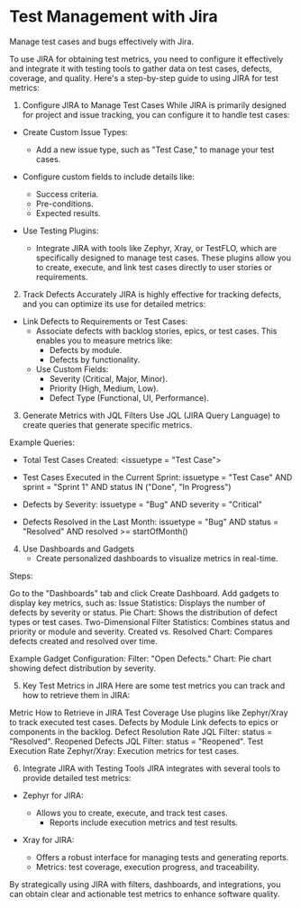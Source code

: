 # Test Management with Jira
Manage test cases and bugs effectively with Jira.

To use JIRA for obtaining test metrics, you need to configure it effectively and integrate it with testing tools to gather data on test cases, defects, coverage, and quality. Here's a step-by-step guide to using JIRA for test metrics:

1. Configure JIRA to Manage Test Cases
While JIRA is primarily designed for project and issue tracking, you can configure it to handle test cases:

* Create Custom Issue Types:
    - Add a new issue type, such as "Test Case," to manage your test cases.

* Configure custom fields to include details like:
    - Success criteria.
    - Pre-conditions.
    - Expected results.

* Use Testing Plugins:
    - Integrate JIRA with tools like Zephyr, Xray, or TestFLO, which are specifically designed to manage test cases. These plugins allow you to create, execute, and link test cases directly to user stories or requirements.

2. Track Defects Accurately
JIRA is highly effective for tracking defects, and you can optimize its use for detailed metrics:

* Link Defects to Requirements or Test Cases:
    - Associate defects with backlog stories, epics, or test cases. This enables you to measure metrics like:
        - Defects by module.
        - Defects by functionality.
    - Use Custom Fields:  
        - Severity (Critical, Major, Minor).
        - Priority (High, Medium, Low).
        - Defect Type (Functional, UI, Performance).

3. Generate Metrics with JQL Filters
Use JQL (JIRA Query Language) to create queries that generate specific metrics.

Example Queries:

* Total Test Cases Created:
<issuetype = "Test Case">

*  Test Cases Executed in the Current Sprint:
issuetype = "Test Case" AND sprint = "Sprint 1" AND status IN ("Done", "In Progress")

* Defects by Severity:
issuetype = "Bug" AND severity = "Critical"

*  Defects Resolved in the Last Month:
issuetype = "Bug" AND status = "Resolved" AND resolved >= startOfMonth()

4. Use Dashboards and Gadgets
    - Create personalized dashboards to visualize metrics in real-time.

Steps:

Go to the "Dashboards" tab and click Create Dashboard.
Add gadgets to display key metrics, such as:
Issue Statistics: Displays the number of defects by severity or status.
Pie Chart: Shows the distribution of defect types or test cases.
Two-Dimensional Filter Statistics: Combines status and priority or module and severity.
Created vs. Resolved Chart: Compares defects created and resolved over time.

Example Gadget Configuration:
Filter: "Open Defects."
Chart: Pie chart showing defect distribution by severity.

5. Key Test Metrics in JIRA
Here are some test metrics you can track and how to retrieve them in JIRA:

Metric	How to Retrieve in JIRA
Test Coverage	Use plugins like Zephyr/Xray to track executed test cases.
Defects by Module	Link defects to epics or components in the backlog.
Defect Resolution Rate	JQL Filter: status = "Resolved".
Reopened Defects	JQL Filter: status = "Reopened".
Test Execution Rate	Zephyr/Xray: Execution metrics for test cases.

6. Integrate JIRA with Testing Tools
JIRA integrates with several tools to provide detailed test metrics:

- Zephyr for JIRA:
  - Allows you to create, execute, and track test cases.
    - Reports include execution metrics and test results.

- Xray for JIRA:
  - Offers a robust interface for managing tests and generating reports.
  - Metrics: test coverage, execution progress, and traceability.

By strategically using JIRA with filters, dashboards, and integrations, you can obtain clear and actionable test metrics to enhance software quality.

